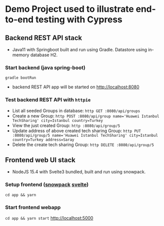 # Demo Project used to illustrate end-to-end testing with Cypress

## Backend REST API stack

- Java11 with Springboot built and run using Gradle. Datastore using in-memory database H2.

### Start backend (java spring-boot)

`gradle bootRun`

- backend REST API app will be started on [http://localhost:8080](http://localhost:8080)

### Test backend REST API with `httpie`

- List all seeded Groups in database: `http GET :8080/api/groups`
- Create a new Group: `http POST :8080/api/group name='Huawei Istanbul TechSharing' city=Istanbul country=Turkey`
- View the just created Group: `http :8080/api/group/5`
- Update address of above created tech sharing Group: `http PUT :8080/api/group/5 name='Huawei Istanbul TechSharing' city=Istanbul country=Turkey address=Saray`
- Delete the create tech sharing Group: `http DELETE :8080/api/group/5`

## Frontend web UI stack

- NodeJS 15.4 with Svelte3 bundled, built and run using snowpack.

### Setup frontend ([snowpack](https://www.snowpack.dev) [svelte](https://svelte.dev))

`cd app && yarn`

### Start frontend webapp

`cd app && yarn start` [http://localhost:5000](http://localhost:5000)
